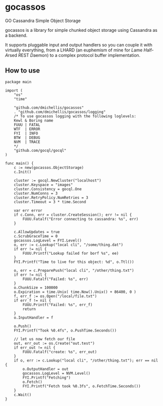 gocassos
========

GO Cassandra Simple Object Storage

gocassos is a library for simple chunked object storage using Cassandra as a backend.

It supports pluggable input and output handlers so you can couple it with virtually everything, from a LHARD (an euphemism of mine for *L*ame *H*alf-*A*rsed *R*EST *D*aemon) to a complex protocol buffer implementation.


How to use
----------
```
package main

import (
	"os"
	"time"

	"github.com/dmichellis/gocassos"
	. "github.com/dmichellis/gocassos/logging"
    /* To use gocassos logging with the following loglevels:
    Kewl & Boring name
    FUUU | FATAL
    WTF  | ERROR
    FYI  | INFO
    BTW  | DEBUG
    NVM  | TRACE
    */
	"github.com/gocql/gocql"
)

func main() {
	c := new(gocassos.ObjectStorage)
	c.Init()

	cluster := gocql.NewCluster("localhost")
	cluster.Keyspace = "images"
	cluster.Consistency = gocql.One
	cluster.NumConns = 3
	cluster.RetryPolicy.NumRetries = 3
	cluster.Timeout = 3 * time.Second

	var err error
	if c.Conn, err = cluster.CreateSession(); err != nil {
		FUUU.Fatalf("Error connecting to cassandra: %s", err)
	}

	c.AllowUpdates = true
	c.ScrubGraceTime = 0
	gocassos.LogLevel = FYI.Level()
	o, err := c.Lookup("local cli", "/some/thing.dat")
	if err != nil {
		FUUU.Printf("Lookup failed for borf %s", ee)
	}
    FYI.Printf("Time to live for this object: %d", o.Ttl())

    o, err = c.PreparePush("local cli", "/other/thing.txt")
	if err != nil {
		FUUU.Fatalf("Failed: %s", err)
	}
	o.ChunkSize = 100000
    o.Expiration = time.Unix( time.Now().Unix() + 86400, 0 )
	f, err_f := os.Open("/local/file.txt")
	if err_f != nil {
		FUUU.Printf("Failed: %s", err_f)
		return
	}
	o.InputHandler = f

	o.Push()
	FYI.Printf("Took %0.4fs", o.PushTime.Seconds())

    // let us now fetch our file
	out, err_out := os.Create("out.test")
	if err_out != nil {
		FUUU.Fatalf("create: %s", err_out)
	}
	if o, err := c.Lookup("local cli", "/other/thing.txt"); err == nil {
		o.OutputHandler = out
		gocassos.LogLevel = NVM.Level()
		FYI.Printf("Fetching")
		o.Fetch()
		FYI.Printf("Fetch took %0.3fs", o.FetchTime.Seconds())
	}
	c.Wait()
}
```
